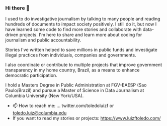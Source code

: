 ### Hi there 👋

I used to do investigative journalism by talking to many people and reading hundreds of documents to impact society positively. I still do it, but now I have learned some code to find more stories and collaborate with data-driven projects. I'm here to share and learn more about coding for journalism and public accountability.

Stories I've written helped to save millions in public funds and investigate illegal practices from individuals, companies and governments.

 I also coordinate or contribute to multiple projects that improve government transparency in my home country, Brazil, as a means to enhance democratic participation.

I hold a Masters Degree in Public Administration at FGV-EAESP (Sao Paulo/Brazil) and pursue a Master of Science in Data Journalism at Columbia University (New York/USA).


- 📫 How to reach me: ... twitter.com/toledoluizf or toledo.luiz@columbia.edu
- If you want to read my stories or projects: https://www.luizftoledo.com/

